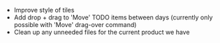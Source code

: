 - Improve style of tiles
- Add drop + drag to 'Move' TODO items between days (currently only possible with 'Move' drag-over command)
- Clean up any unneeded files for the current product we have